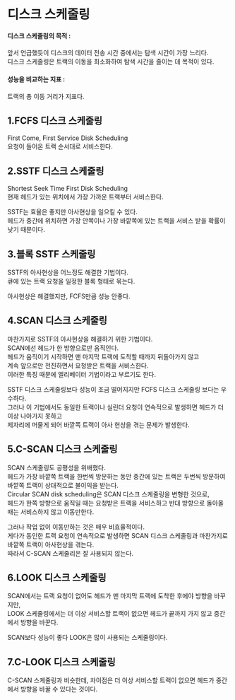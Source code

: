 # 디스크 스케줄링

#### 디스크 스케줄링의 목적 :

앞서 언급했듯이 디스크의 데이터 전송 시간 중에서는 탐색 시간이 가장 느리다.  
디스크 스케줄링은 트랙의 이동을 최소화하여 탐색 시간을 줄이는 데 목적이 있다.

#### 성능을 비교하는 지표 :

트랙의 총 이동 거리가 지표다.

## 1.FCFS 디스크 스케줄링

First Come, First Service Disk Scheduling  
요청이 들어온 트랙 순서대로 서비스한다.

## 2.SSTF 디스크 스케줄링

Shortest Seek Time First Disk Scheduling  
현재 헤드가 있는 위치에서 가장 가까운 트랙부터 서비스한다.

SSTF는 효율은 좋지만 아사현상을 일으킬 수 있다.  
헤드가 중간에 위치하면 가장 안쪽이나 가장 바깥쪽에 있는 트랙을 서비스 받을 확률이 낮기 때문이다.

## 3.블록 SSTF 스케줄링

SSTF의 아사현상을 어느정도 해결한 기법이다.  
큐에 있는 트랙 요청을 일정한 블록 형태로 묶는다.

아사현상은 해결했지만, FCFS만큼 성능 안좋다.

## 4.SCAN 디스크 스케줄링

마찬가지로 SSTF의 아사현상을 해결하기 위한 기법이다.  
SCAN에선 헤드가 한 방향으로만 움직인다.  
헤드가 움직이기 시작하면 맨 마지막 트랙에 도착할 때까지 뒤돌아가지 않고  
계속 앞으로만 전진하면서 요청받은 트랙을 서비스한다.  
이러한 특징 때문에 엘리베이터 기법이라고 부르기도 한다.

SSTF 디스크 스케줄링보다 성능이 조금 떨어지지만 FCFS 디스크 스케줄링 보다는 우수하다.  
그러나 이 기법에서도 동일한 트랙이나 실린더 요청이 연속적으로 발생하면 헤드가 더 이상 나아가지 못하고  
제자리에 머물게 되어 바깥쪽 트랙이 아사 현상을 겪는 문제가 발생한다.

## 5.C-SCAN 디스크 스케줄링

SCAN 스케줄링도 공평성을 위배했다.  
헤드가 가장 바깥쪽 트랙을 한번씩 방문하는 동안 중간에 있는 트랙은 두번씩 방문하여 바깥쪽 트랙이 상대적으로 불이익을 받는다.  
Circular SCAN disk scheduling은 SCAN 디스크 스케줄링을 변형한 것으로,  
헤드가 한쪽 방향으로 움직일 때는 요청받은 트랙을 서비스하고 반대 방향으로 돌아올 때는 서비스하지 않고 이동만한다.

그러나 작업 없이 이동만하는 것은 매우 비효율적이다.  
게다가 동인한 트랙 요청이 연속적으로 발생하면 SCAN 디스크 스케줄링과 마찬가지로 바깥쪽 트랙이 아사현상을 겪는다.  
따라서 C-SCAN 스케줄리은 잘 사용되지 않는다.

## 6.LOOK 디스크 스케줄링

SCAN에서는 트랙 요청이 없어도 헤드가 맨 마지막 트랙에 도착한 후에야 방향을 바꾸지만,  
LOOK 스케줄링에서는 더 이상 서비스할 트랙이 없으면 헤드가 끝까지 가지 않고 중간에서 방향을 바꾼다.

SCAN보다 성능이 좋다 LOOK은 많이 사용되는 스케줄링이다.

## 7.C-LOOK 디스크 스케줄링

C-SCAN 스케줄링과 비슷한데, 차이점은 더 이상 서비스할 트랙이 없으면 헤드가 중간에서 방향을 바꿀 수 있다는 것이다.
